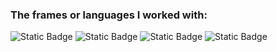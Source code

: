 ### The frames or languages I worked with:

![Static Badge](https://img.shields.io/badge/PyTorch-blue?logo=pytorch&logoColor=%23EE4C2C)
![Static Badge](https://img.shields.io/badge/Vue.js-gray?logo=vuedotjs&logoColor=%234FC08D)
![Static Badge](https://img.shields.io/badge/SpringBoot-white?logo=springboot&logoColor=%236DB33F)
![Static Badge](https://img.shields.io/badge/C%2B%2B-black?logo=cplusplus&logoColor=%2300599C)
